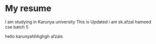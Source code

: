 # My resume
I am studying in Karunya university
This is Updated
i am sk.afzal hameed
cse batch 5

hello karunyahhhghgh
afzals